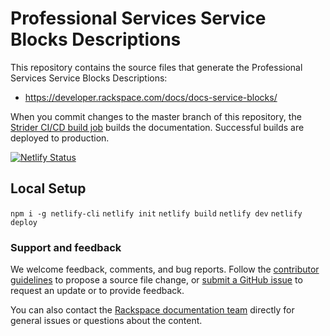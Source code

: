 # Professional Services Service Blocks Descriptions

This repository contains the source files that generate the Professional Services Service Blocks Descriptions:

* <https://developer.rackspace.com/docs/docs-service-blocks/>

When you commit changes to the master branch of this repository, the
[Strider CI/CD build job](https://build.developer.rackspace.com/rackerlabs/docs-service-blocks/)
builds the documentation. Successful builds are deployed to production.

[![Netlify Status](https://api.netlify.com/api/v1/badges/1ef3a38f-5033-4f5c-9b59-b1c97be4a966/deploy-status)](https://app.netlify.com/sites/docs-service-blocks/deploys)

## Local Setup

`npm i -g netlify-cli`
`netlify init`
`netlify build`
`netlify dev`
`netlify deploy`

### Support and feedback

We welcome feedback, comments, and bug reports. Follow the [contributor guidelines](CONTRIBUTING.md)
to propose a source file change, or [submit a GitHub issue](https://github.com/rackerlabs/docs-service-blocks/issues/new)
to request an update or to provide feedback.

You can also contact the [Rackspace documentation team](mailto:infodev@rackspace.com) directly for general
issues or questions about the content.
